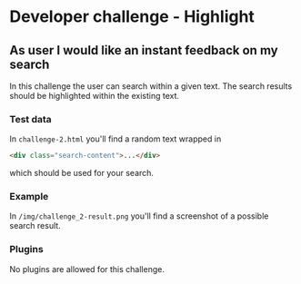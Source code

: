 # Developer challenge - Highlight

## As user I would like an instant feedback on my search
In this challenge the user can search within a given text. The search results should
be highlighted within the existing text.

### Test data
In `challenge-2.html` you'll find a random text wrapped in 
```html
<div class="search-content">...</div>
```
which should be used for your search.

### Example
In `/img/challenge_2-result.png` you'll find a screenshot of a possible search result.

### Plugins
No plugins are allowed for this challenge.